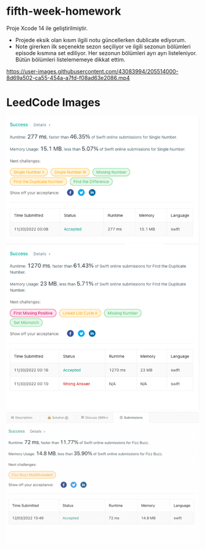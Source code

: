 # fifth-week-homework
Proje Xcode 14 ile geliştirilmiştir.
- Projede eksik olan kısım ilgili notu güncellerken dublicate ediyorum.
- Note girerken ilk seçenekte sezon seçiliyor ve ilgili sezonun bölümleri episode kısmına set ediliyor. Her sezonun bölümleri ayrı ayrı  listeleniyor. Bütün bölümleri listelememeye dikkat ettim.

https://user-images.githubusercontent.com/43083994/205514000-8d69a502-ca55-454a-a7fd-f08ad63e2086.mp4

# LeedCode Images
![](https://github.com/Vakifbank-IOS-Swift-Patika-Bootcamp/fifth-week-homework-habipyesilyurt17/blob/main/Homework/LeetCode/leetCode1.png)
![](https://github.com/Vakifbank-IOS-Swift-Patika-Bootcamp/fifth-week-homework-habipyesilyurt17/blob/main/Homework/LeetCode/leetCode2.png)
![](https://github.com/Vakifbank-IOS-Swift-Patika-Bootcamp/fifth-week-homework-habipyesilyurt17/blob/main/Homework/LeetCode/leetCode3.png)

